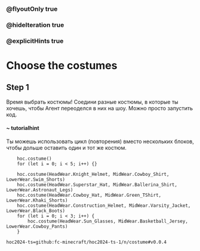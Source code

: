 ### @flyoutOnly true
### @hideIteration true
### @explicitHints true

# Choose the costumes

## Step 1
Время выбрать костюмы! Соедини разные костюмы, в которые ты хочешь, чтобы Агент переоделся в них на шоу. Можно просто запустить код.

#### ~ tutorialhint
Ты можешь использовать цикл (повторения) вместо нескольких блоков, чтобы дольше оставить один и тот же костюм.


```ghost
    hoc.costume()
    for (let i = 0; i < 5; i++) {}
```
```template
    hoc.costume(HeadWear.Knight_Helmet, MidWear.Cowboy_Shirt, LowerWear.Swim_Shorts)
    hoc.costume(HeadWear.Superstar_Hat, MidWear.Ballerina_Shirt, LowerWear.Astronaut_Legs)
    hoc.costume(HeadWear.Cowboy_Hat, MidWear.Green_TShirt, LowerWear.Khaki_Shorts)
    hoc.costume(HeadWear.Construction_Helmet, MidWear.Varsity_Jacket, LowerWear.Black_Boots)
    for (let i = 0; i < 3; i++) {
        hoc.costume(HeadWear.Sun_Glasses, MidWear.Basketball_Jersey, LowerWear.Cowboy_Pants)
    }
```

```package
hoc2024-ts=github:fc-minecraft/hoc2024-ts-1/n/costume#v0.0.4
```